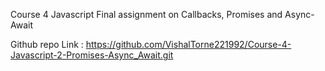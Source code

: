 Course 4 Javascript Final assignment on Callbacks, Promises and Async-Await

Github repo Link :  https://github.com/VishalTorne221992/Course-4-Javascript-2-Promises-Async_Await.git
